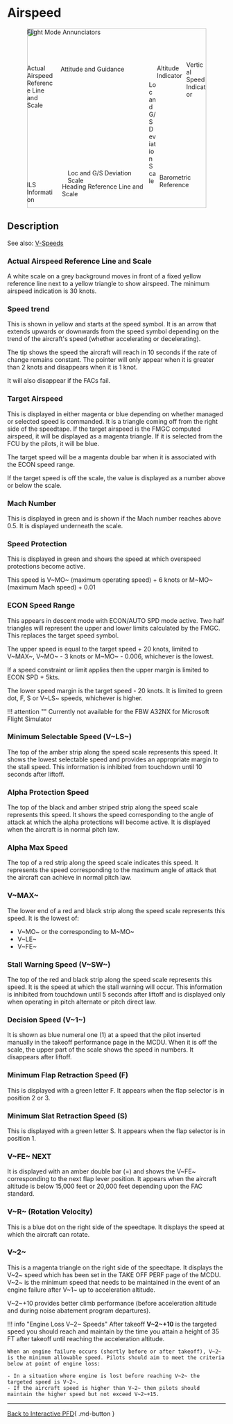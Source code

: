 <link rel="stylesheet" href="../../../../stylesheets/pfd-interactive.css">

# Airspeed


<div style="position: relative; width: 413px; height: auto; margin-left: auto;  margin-right: auto;">
    <img src="/pilots-corner/assets/a32nx-briefing/pfd/pfd-small.png" style="width: 413px; height: auto;">
    <a href="/pilots-corner/a32nx-briefing/pfd/fma/">               <div class="imagemap"             style="position: absolute; left:     0%; top:     0%; width:   100%; height: 15.00%;"><span class="imagemapname">Flight Mode Annunciators</span></div></a>
    <a href="/pilots-corner/a32nx-briefing/pfd/altitude-indicator/"><div class="imagemap"             style="position: absolute; left: 72.60%; top: 20.00%; width: 16.00%; height: 58.00%;"><span class="imagemapname">Altitude Indicator</span></div></a>
    <a href="/pilots-corner/a32nx-briefing/pfd/vertical-speed/">    <div class="imagemap"             style="position: absolute; left: 89.00%; top: 18.15%; width: 11.00%; height: 64.20%;"><span class="imagemapname">Vertical Speed Indicator</span></div></a>
    <a href="/pilots-corner/a32nx-briefing/pfd/baro-ref/">          <div class="imagemap"             style="position: absolute; left: 74.04%; top: 81.00%; width: 19.44%; height:   5.8%;"><span class="imagemapname">Barometric Reference</span></div></a>
    <a href="/pilots-corner/a32nx-briefing/pfd/artificial-horizon/"><div class="imagemap"             style="position: absolute; left: 18.74%; top: 20.62%; width: 48.81%; height: 56.68%;"><span class="imagemapname">Attitude and Guidance</span></div></a>
    <a href="/pilots-corner/a32nx-briefing/pfd/speedtape/">         <div class="imagemap highlighted"             style="position: absolute; left:     0%; top: 20.17%; width: 15.35%; height: 57.86%;"><span class="imagemapname">Actual Airspeed Reference Line and Scale</span></div></a>
    <a href="/pilots-corner/a32nx-briefing/pfd/heading-ref/">       <div class="imagemap"             style="position: absolute; left: 19.58%; top: 86.09%; width: 47.48%; height: 12.17%;"><span class="imagemapname">Heading Reference Line and Scale</span></div></a>
    <a href="/pilots-corner/a32nx-briefing/pfd/ils-indicator/">     <div class="imagemap"             style="position: absolute; left: 22.70%; top: 78.40%; width: 42.88%; height:  5.34%;"><span class="imagemapname">Loc and G/S Deviation Scale</span></div></a>
    <a href="/pilots-corner/a32nx-briefing/pfd/ils-indicator/">     <div class="imagemap"             style="position: absolute; left: 68.10%; top: 29.41%; width:  4.01%; height: 41.10%;"><span class="imagemapname">Loc and G/S Deviation Scale</span></div></a>
    <a href="/pilots-corner/a32nx-briefing/pfd/ils-indicator/">     <div class="imagemap"             style="position: absolute; left:     0%; top: 85.00%; width: 16.00%; height: 13.00%;"><span class="imagemapname">ILS Information</span></div></a>
</div>

## Description

See also: [V-Speeds](../../beginner-guide/abbreviations.md#v-speeds)

### Actual Airspeed Reference Line and Scale

A white scale on a grey background moves in front of a fixed yellow reference line next to a yellow triangle to show airspeed. The minimum airspeed indication is 30 knots.

### Speed trend

This is shown in yellow and starts at the speed symbol. It is an arrow that extends upwards or downwards from the speed symbol depending on the trend of the aircraft's speed (whether accelerating or decelerating).

The tip shows the speed the aircraft will reach in 10 seconds if the rate of change remains constant. The pointer will only appear when it is greater than 2 knots and disappears when it is 1 knot.

It will also disappear if the FACs fail.

### Target Airspeed

This is displayed in either magenta or blue depending on whether managed or selected speed is commanded. It is a triangle coming off from the right side of the speedtape. If the target airspeed is the FMGC computed airspeed, it will be displayed as a magenta triangle. If it is selected from the FCU by the pilots, it will be blue.

The target speed will be a magenta double bar when it is associated with the ECON speed range.

If the target speed is off the scale, the value is displayed as a number above or below the scale.

### Mach Number

This is displayed in green and is shown if the Mach number reaches above 0.5. It is displayed underneath the scale.

### Speed Protection

This is displayed in green and shows the speed at which overspeed protections become active.

This speed is V~MO~ (maximum operating speed) + 6 knots or M~MO~ (maximum Mach speed) + 0.01

### ECON Speed Range

This appears in descent mode with ECON/AUTO SPD mode active. Two half triangles will represent the upper and lower limits calculated by the FMGC. This replaces the target speed symbol.

The upper speed is equal to the target speed + 20 knots, limited to V~MAX~, V~MO~ - 3 knots or M~MO~ - 0.006, whichever is the lowest.

If a speed constraint or limit applies then the upper margin is limited to ECON SPD + 5kts.

The lower speed margin is the target speed - 20 knots. It is limited to green dot, F, S or V~LS~ speeds, whichever is higher.

!!! attention ""
    Currently not available for the FBW A32NX for Microsoft Flight Simulator

### Minimum Selectable Speed (V~LS~)

The top of the amber strip along the speed scale represents this speed. It shows the lowest selectable speed and provides an appropriate margin to the stall speed. This information is inhibited from touchdown until 10 seconds after liftoff.

### Alpha Protection Speed

The top of the black and amber striped strip along the speed scale represents this speed. It shows the speed corresponding to the angle of attack at which the alpha protections will become active. It is displayed when the aircraft is in normal pitch law.

### Alpha Max Speed

The top of a red strip along the speed scale indicates this speed. It represents the speed corresponding to the maximum angle of attack that the aircraft can achieve in normal pitch law.

### V~MAX~

The lower end of a red and black strip along the speed scale represents this speed. It is the lowest of:

- V~MO~ or the corresponding to M~MO~
- V~LE~
- V~FE~

### Stall Warning Speed (V~SW~)

The top of the red and black strip along the speed scale represents this speed. It is the speed at which the stall warning will occur. This information is inhibited from touchdown until 5 seconds after liftoff and is displayed only when operating in pitch alternate or pitch direct law.

### Decision Speed (V~1~)

It is shown as blue numeral one (1) at a speed that the pilot inserted manually in the takeoff performance page in the MCDU. When it is off the scale, the upper part of the scale shows the speed in numbers. It disappears after liftoff.

### Minimum Flap Retraction Speed (F)

This is displayed with a green letter F. It appears when the flap selector is in position 2 or 3.

### Minimum Slat Retraction Speed (S)

This is displayed with a green letter S. It appears when the flap selector is in position 1.

### V~FE~ NEXT

It is displayed with an amber double bar (=) and shows the V~FE~ corresponding to the next flap lever position. It appears when the aircraft altitude is below 15,000 feet or 20,000 feet depending upon the FAC standard.

### V~R~ (Rotation Velocity)

This is a blue dot on the right side of the speedtape. It displays the speed at which the aircraft can rotate.

### V~2~

This is a magenta triangle on the right side of the speedtape. It displays the V~2~ speed which has been set in the TAKE OFF PERF page of the MCDU. V~2~ is the minimum speed that needs to be maintained in the event of an engine failure after V~1~ up to acceleration altitude.

V~2~+10 provides better climb performance (before acceleration altitude and during noise abatement program departures).

!!! info "Engine Loss V~2~ Speeds"
    After takeoff **V~2~+10** is the targeted speed you should reach and maintain by the time you attain a height of 35 FT after takeoff until reaching the acceleration altitude.

    When an engine failure occurs (shortly before or after takeoff), V~2~ is the minimum allowable speed. Pilots should aim to meet the criteria below at point of engine loss:

    - In a situation where engine is lost before reaching V~2~ the targeted speed is V~2~.
    - If the aircraft speed is higher than V~2~ then pilots should maintain the higher speed but not exceed V~2~+15.

---

[Back to Interactive PFD](index.md){ .md-button }
